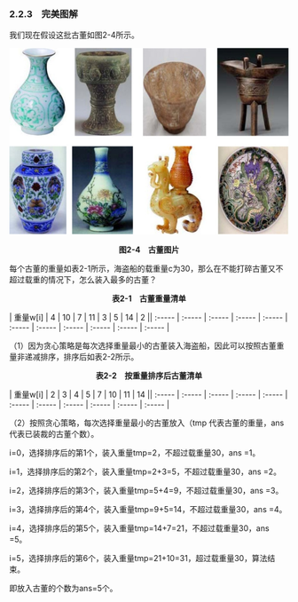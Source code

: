 ### 2.2.3　完美图解

我们现在假设这批古董如图2-4所示。

![30.jpg](../images/30.jpg)
<center class="my_markdown"><b class="my_markdown">图2-4　古董图片</b></center>

每个古董的重量如表2-1所示，海盗船的载重量c为30，那么在不能打碎古董又不超过载重的情况下，怎么装入最多的古董？

<center class="my_markdown"><b class="my_markdown">表2-1　古董重量清单</b></center>

| 重量w[i] | 4 | 10 | 7 | 11 | 3 | 5 | 14 | 2 || :-----  | :-----  | :-----  | :-----  | :-----  | :-----  | :-----  | :-----  | :-----  | :-----  | :-----  |


（1）因为贪心策略是每次选择重量最小的古董装入海盗船，因此可以按照古董重量非递减排序，排序后如表2-2所示。

<center class="my_markdown"><b class="my_markdown">表2-2　按重量排序后古董清单</b></center>

| 重量w[i] | 2 | 3 | 4 | 5 | 7 | 10 | 11 | 14 || :-----  | :-----  | :-----  | :-----  | :-----  | :-----  | :-----  | :-----  | :-----  | :-----  | :-----  |


（2）按照贪心策略，每次选择重量最小的古董放入（tmp 代表古董的重量，ans 代表已装裁的古董个数）。

i=0，选择排序后的第1个，装入重量tmp=2，不超过载重量30，ans =1。

i=1，选择排序后的第2个，装入重量tmp=2+3=5，不超过载重量30，ans =2。

i=2，选择排序后的第3个，装入重量tmp=5+4=9，不超过载重量30，ans =3。

i=3，选择排序后的第4个，装入重量tmp=9+5=14，不超过载重量30，ans =4。

i=4，选择排序后的第5个，装入重量tmp=14+7=21，不超过载重量30，ans =5。

i=5，选择排序后的第6个，装入重量tmp=21+10=31，超过载重量30，算法结束。

即放入古董的个数为ans=5个。

